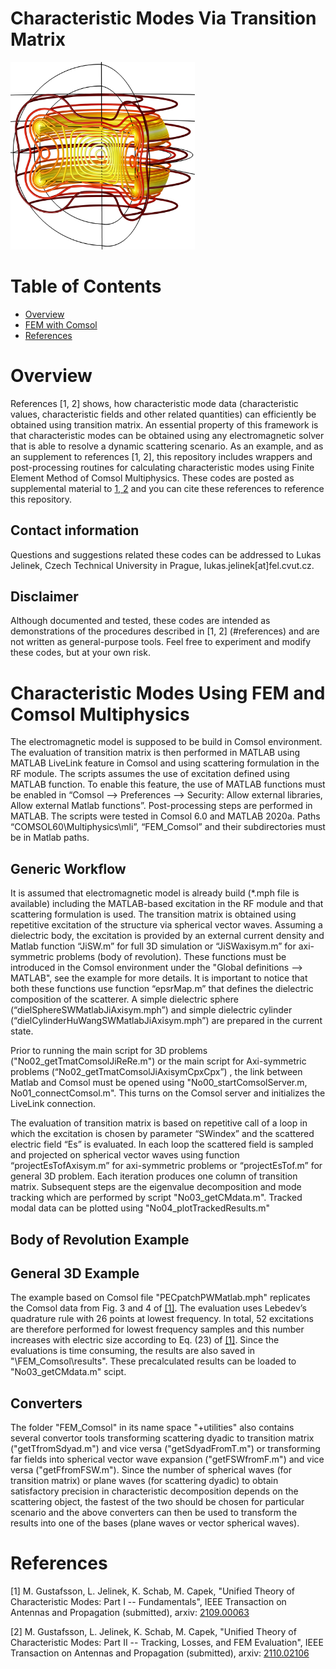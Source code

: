 # Characteristic Modes Via Transition Matrix

<img src="images/magEfourthPeak.png" alt="drawing" height="300"/>

# Table of Contents
- [Overview](#overview)
- [FEM with Comsol](#finite-element-method-with-comsol-multiphysics)
- [References](#references)

# Overview

References [1, 2] shows, how characteristic mode data (characteristic values, characteristic fields and other related quantities) can efficiently be obtained using transition matrix. An essential property of this framework is that characteristic modes can be obtained using any electromagnetic solver that is able to resolve a dynamic scattering scenario. As an example, and as an supplement to references [1, 2], this repository includes wrappers and post-processing routines for calculating characteristic modes using Finite Element Method of Comsol Multiphysics. These codes are posted as supplemental material to [1, 2]( #references) and you can cite these references to reference this repository.

## Contact information
Questions and suggestions related these codes can be addressed to Lukas Jelinek, Czech Technical University in Prague, lukas.jelinek[at]fel.cvut.cz.

## Disclaimer

Although documented and tested, these codes are intended as demonstrations of the procedures described in [1, 2] (#references) and are not written as general-purpose tools. Feel free to experiment and modify these codes, but at your own risk.

# Characteristic Modes Using FEM and Comsol Multiphysics
The electromagnetic model is supposed to be build in Comsol environment. The evaluation of transition matrix is then performed in MATLAB using MATLAB LiveLink feature in Comsol and using scattering formulation in the RF module. The scripts assumes the use of excitation defined using MATLAB function. To enable this feature, the use of MATLAB functions must be enabled in “Comsol --> Preferences --> Security: Allow external libraries, Allow external Matlab functions”. Post-processing steps are performed in MATLAB. The scripts were tested in Comsol 6.0 and MATLAB 2020a.
Paths “COMSOL60\Multiphysics\mli”, “FEM_Comsol” and their subdirectories must be in Matlab paths.

## Generic Workflow
It is assumed that electromagnetic model is already build (*.mph file is available) including the MATLAB-based excitation in the RF module and that scattering formulation is used. The transition matrix is obtained using repetitive excitation of the structure via spherical vector waves. Assuming a dielectric body, the excitation is provided by an external current density and Matlab function “JiSW.m” for full 3D simulation or “JiSWaxisym.m” for axi-symmetric problems (body of revolution). These functions must be introduced in the Comsol environment under the "Global definitions --> MATLAB", see the example for more details.
It is important to notice that both these functions use function “epsrMap.m” that defines the dielectric composition of the scatterer. A simple dielectric sphere (“dielSphereSWMatlabJiAxisym.mph”) and simple dielectric cylinder (“dielCylinderHuWangSWMatlabJiAxisym.mph”) are prepared in the current state. 

Prior to running the main script for 3D problems ("No02_getTmatComsolJiReRe.m") or the main script for Axi-symmetric problems (“No02_getTmatComsolJiAxisymCpxCpx”) , the link between Matlab and Comsol must be opened using "No00_startComsolServer.m, No01_connectComsol.m". This turns on the Comsol server and initializes the LiveLink connection.

The evaluation of transition matrix is based on repetitive call of a loop in which the excitation is chosen by parameter “SWindex” and the scattered electric field “Es” is evaluated. In each loop the scattered field is sampled and projected on spherical vector waves using function “projectEsTofAxisym.m” for axi-symmetric problems or “projectEsTof.m” for general 3D problem. Each iteration produces one column of transition matrix.
Subsequent steps are the eigenvalue decomposition and mode tracking which are performed by script "No03_getCMdata.m". Tracked modal data can be plotted using "No04_plotTrackedResults.m"

## Body of Revolution Example

## General 3D Example
The example based on Comsol file "PECpatchPWMatlab.mph" replicates the Comsol data from Fig. 3 and 4 of [[1]](#references). The evaluation uses Lebedev’s quadrature rule with 26 points at lowest frequency. In total, 52 excitations are therefore performed for lowest frequency samples and this number increases with electric size according to Eq. (23) of [[1]](#references). Since the evaluations is time consuming, the results are also saved in "\FEM_Comsol\results". These precalculated results can be loaded to "No03_getCMdata.m" scipt.

## Converters
The folder "FEM_Comsol" in its name space "+utilities" also contains several convertor tools transforming scattering dyadic to transition matrix ("getTfromSdyad.m") and vice versa ("getSdyadFromT.m") or transforming far fields into spherical vector wave expansion ("getFSWfromF.m") and vice versa ("getFfromFSW.m"). Since the number of spherical waves (for transition matrix) or plane waves (for scattering dyadic) to obtain satisfactory precision in characteristic decomposition depends on the scattering object, the fastest of the two should be chosen for particular scenario and the above converters can then be used to transform the results into one of the bases (plane waves or vector spherical waves).

# References
[1] M. Gustafsson, L. Jelinek, K. Schab, M. Capek,  "Unified Theory of Characteristic Modes: Part I -- Fundamentals", IEEE Transaction on Antennas and Propagation (submitted), arxiv: [2109.00063](https://arxiv.org/abs/2109.00063)

[2] M. Gustafsson, L. Jelinek, K. Schab, M. Capek, "Unified Theory of Characteristic Modes: Part II -- Tracking, Losses, and FEM Evaluation", IEEE Transaction on Antennas and Propagation (submitted), arxiv: [2110.02106](https://arxiv.org/abs/2110.02106)
